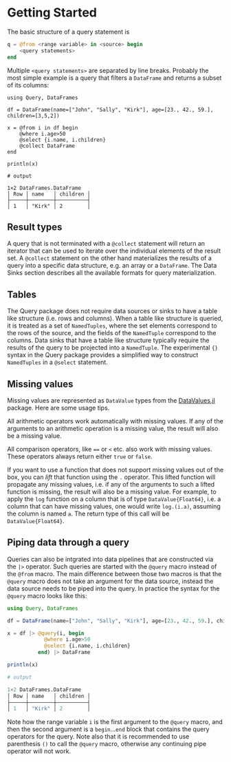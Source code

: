 # Getting Started

The basic structure of a query statement is

```julia
q = @from <range variable> in <source> begin
    <query statements>
end
```

Multiple `<query statements>` are separated by line breaks. Probably the most simple example is a query that filters a `DataFrame` and returns a subset of its columns:

```jldoctest
using Query, DataFrames

df = DataFrame(name=["John", "Sally", "Kirk"], age=[23., 42., 59.], children=[3,5,2])

x = @from i in df begin
    @where i.age>50
    @select {i.name, i.children}
    @collect DataFrame
end

println(x)

# output

1×2 DataFrames.DataFrame
│ Row │ name   │ children │
├─────┼────────┼──────────┤
│ 1   │ "Kirk" │ 2        │
```

## Result types

A query that is not terminated with a `@collect` statement will return an iterator that can be used to iterate over the individual elements of the result set. A `@collect` statement on the other hand materializes the results of a query into a specific data structure, e.g. an array or a `DataFrame`. The Data Sinks section describes all the available formats for query materialization.

## Tables

The Query package does not require data sources or sinks to have a table like structure (i.e. rows and columns). When a table like structure is queried, it is treated as a set of `NamedTuples`, where the set elements correspond to the rows of the source, and the fields of the `NamedTuple` correspond to the columns. Data sinks that have a table like structure typically require the results of the query to be projected into a `NamedTuple`. The experimental `{}` syntax in the Query package provides a simplified way to construct `NamedTuples` in a `@select` statement.

## Missing values

Missing values are represented as `DataValue` types from the
[DataValues.jl](https://github.com/queryverse/DataValues.jl) package.
Here are some usage tips.

All arithmetic operators work automatically with missing values.
If any of the arguments to an arithmetic operation is a missing value,
the result will also be a missing value.

All comparison operators, like `==` or `<` etc. also work with missing
values. These operators always return either `true` or `false`.

If you want to use a function that does not support missing values out
of the box, you can *lift* that function using the `.` operator. This
lifted function will propagate any missing values, i.e. if any of the
arguments to such a lifted function is missing, the result will also be
a missing value. For example, to apply the `log` function on a column
that is of type `DataValue{Float64}`, i.e. a column that can have
missing values, one would write `log.(i.a)`, assuming the column is named
`a`. The return type of this call will be `DataValue{Float64}`.

## Piping data through a query

Queries can also be intgrated into data pipelines that are constructed via
the `|>` operator. Such queries are started with the `@query` macro instead of
the `@from` macro. The main difference between those two macros is that the
`@query` macro does not take an argument for the data source, instead the
data source needs to be piped into the query. In practice the syntax for
the `@query` macro looks like this:
```julia
using Query, DataFrames

df = DataFrame(name=["John", "Sally", "Kirk"], age=[23., 42., 59.], children=[3,5,2])

x = df |> @query(i, begin
            @where i.age>50
            @select {i.name, i.children}
          end) |> DataFrame

println(x)

# output

1×2 DataFrames.DataFrame
│ Row │ name   │ children │
├─────┼────────┼──────────┤
│ 1   │ "Kirk" │ 2        │
```
Note how the range variable `i` is the first argument to the `@query` macro,
and then the second argument is a `begin`...`end` block that contains the
query operators for the query. Note also that it is recommended to use
parenthesis `()` to call the `@query` macro, otherwise any continuing pipe
operator will not work.
